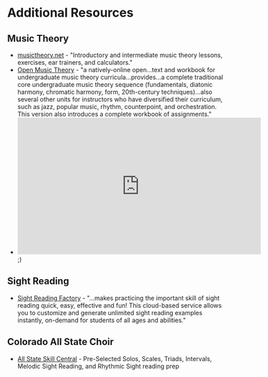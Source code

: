 # Additional Resources

## Music Theory

* [musictheory.net](https://www.musictheory.net/) - "Introductory and intermediate music theory lessons, exercises, ear trainers, and calculators."
* [Open Music Theory](https://viva.pressbooks.pub/openmusictheory/) - "a natively-online open...text and workbook for undergraduate music theory curricula...provides...a complete traditional core undergraduate music theory sequence (fundamentals, diatonic harmony, chromatic harmony, form, 20th-century techniques)...also several other units for instructors who have diversified their curriculum, such as jazz, popular music, rhythm, counterpoint, and orchestration. This version also introduces a complete workbook of assignments."
* <iframe width="560" height="315" src="https://www.youtube-nocookie.com/embed/a-EI30uucng" title="YouTube video player" frameborder="0" allow="accelerometer; autoplay; clipboard-write; encrypted-media; gyroscope; picture-in-picture; web-share" allowfullscreen></iframe> ;)

## Sight Reading

* [Sight Reading Factory](https://www.sightreadingfactory.com/) - "...makes practicing the important skill of sight reading quick, easy, effective and fun! This cloud-based service allows you to customize and generate unlimited sight reading examples instantly, on-demand for students of all ages and abilities."

## Colorado All State Choir

* [All State Skill Central](https://aschoir.com/all-state-skill-central/) - Pre-Selected Solos, Scales, Triads, Intervals, Melodic Sight Reading, and Rhythmic Sight reading prep